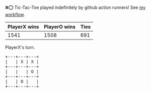 :x::o: Tic-Tac-Toe played indefinitely by github action runners! See [my workflow](.github/workflows/play.yaml).

|PlayerX wins|PlayerO wins|Ties|
|-|-|-|
|1541|1508|691|

PlayerX's turn.

<pre>
+---+---+---+
|   | X | X |
+---+---+---+
|   |   | O |
+---+---+---+
|   | O |   |
+---+---+---+
</pre>